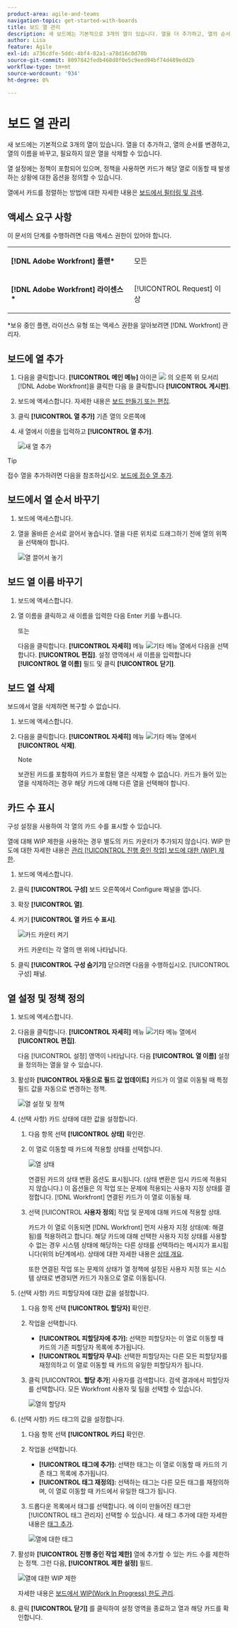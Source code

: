 ```yaml
---
product-area: agile-and-teams
navigation-topic: get-started-with-boards
title: 보드 열 관리
description: 새 보드에는 기본적으로 3개의 열이 있습니다. 열을 더 추가하고, 열의 순서를 변경하고, 열의 이름을 바꾸고, 필요하지 않은 열을 삭제할 수 있습니다.
author: Lisa
feature: Agile
exl-id: a736cdfe-5ddc-4bf4-82a1-a78d16c0d70b
source-git-commit: 8097842fedb468d8f0e5c9eed94bf74d489edd2b
workflow-type: tm+mt
source-wordcount: '934'
ht-degree: 0%

---
```


# 보드 열 관리

새 보드에는 기본적으로 3개의 열이 있습니다. 열을 더 추가하고, 열의 순서를 변경하고, 열의 이름을 바꾸고, 필요하지 않은 열을 삭제할 수 있습니다.

열 설정에는 정책이 포함되어 있으며, 정책을 사용하면 카드가 해당 열로 이동할 때 발생하는 상황에 대한 옵션을 정의할 수 있습니다.

열에서 카드를 정렬하는 방법에 대한 자세한 내용은 [보드에서 필터링 및 검색](/help/quicksilver/agile/get-started-with-boards/filter-search-in-board.md).

## 액세스 요구 사항

이 문서의 단계를 수행하려면 다음 액세스 권한이 있어야 합니다.

<table style="table-layout:auto"> 
 <col> 
 </col> 
 <col> 
 </col> 
 <tbody> 
  <tr> 
   <td role="rowheader"><strong>[!DNL Adobe Workfront] 플랜*</strong></td> 
   <td> <p>모든</p> </td> 
  </tr> 
  <tr> 
   <td role="rowheader"><strong>[!DNL Adobe Workfront] 라이센스*</strong></td> 
   <td> <p>[!UICONTROL Request] 이상</p> </td> 
  </tr> 
 </tbody> 
</table>

&#42;보유 중인 플랜, 라이선스 유형 또는 액세스 권한을 알아보려면 [!DNL Workfront] 관리자.

## 보드에 열 추가

1. 다음을 클릭합니다. **[!UICONTROL 메인 메뉴]** 아이콘 ![](assets/main-menu-icon.png) 의 오른쪽 위 모서리 [!DNL Adobe Workfront]을 클릭한 다음 을 클릭합니다 **[!UICONTROL 게시판]**.
1. 보드에 액세스합니다. 자세한 내용은 [보드 만들기 또는 편집](../../agile/get-started-with-boards/create-edit-board.md).
1. 클릭 **[!UICONTROL 열 추가]** 기존 열의 오른쪽에
1. 새 열에서 이름을 입력하고 **[!UICONTROL 열 추가]**.

   ![새 열 추가](assets/boards-add-column.png)

>[!TIP]
>
>접수 열을 추가하려면 다음을 참조하십시오. [보드에 접수 열 추가](/help/quicksilver/agile/use-boards-agile-planning-tools/add-intake-column-to-board.md).

## 보드에서 열 순서 바꾸기

1. 보드에 액세스합니다.
1. 열을 올바른 순서로 끌어서 놓습니다. 열을 다른 위치로 드래그하기 전에 열의 위쪽을 선택해야 합니다.

   ![열 끌어서 놓기](assets/boards-dragdropcolumn.png)

## 보드 열 이름 바꾸기

1. 보드에 액세스합니다.
1. 열 이름을 클릭하고 새 이름을 입력한 다음 Enter 키를 누릅니다.

   또는

   다음을 클릭합니다. **[!UICONTROL 자세히]** 메뉴 ![기타 메뉴](assets/more-icon-spectrum.png) 열에서 다음을 선택합니다. **[!UICONTROL 편집]**. 설정 영역에서 새 이름을 입력합니다 **[!UICONTROL 열 이름]** 필드 및 클릭 **[!UICONTROL 닫기]**.

## 보드 열 삭제

보드에서 열을 삭제하면 복구할 수 없습니다.

1. 보드에 액세스합니다.
1. 다음을 클릭합니다. **[!UICONTROL 자세히]** 메뉴 ![기타 메뉴](assets/more-icon-spectrum.png) 열에서 **[!UICONTROL 삭제]**.

   >[!NOTE]
   >
   >보관된 카드를 포함하여 카드가 포함된 열은 삭제할 수 없습니다. 카드가 들어 있는 열을 삭제하려는 경우 해당 카드에 대해 다른 열을 선택해야 합니다.

## 카드 수 표시

구성 설정을 사용하여 각 열의 카드 수를 표시할 수 있습니다.

열에 대해 WIP 제한을 사용하는 경우 별도의 카드 카운터가 추가되지 않습니다. WIP 한도에 대한 자세한 내용은 [관리 [!UICONTROL 진행 중인 작업] 보드에 대한 (WIP) 제한](/help/quicksilver/agile/use-boards-agile-planning-tools/manage-wip-limit-on-board.md).

1. 보드에 액세스합니다.
1. 클릭 **[!UICONTROL 구성]** 보드 오른쪽에서 Configure 패널을 엽니다.
1. 확장 **[!UICONTROL 열]**.
1. 켜기 **[!UICONTROL 열 카드 수 표시]**.

   ![카드 카운터 켜기](assets/display-card-count.png)

   카드 카운터는 각 열의 맨 위에 나타납니다.

1. 클릭 **[!UICONTROL 구성 숨기기]** 닫으려면 다음을 수행하십시오. [!UICONTROL 구성] 패널.

## 열 설정 및 정책 정의

1. 보드에 액세스합니다.
1. 다음을 클릭합니다. **[!UICONTROL 자세히]** 메뉴 ![기타 메뉴](assets/more-icon-spectrum.png) 열에서 **[!UICONTROL 편집]**.

   다음 [!UICONTROL 설정] 영역이 나타납니다. 다음 **[!UICONTROL 열 이름]** 설정을 정의하는 열을 알 수 있습니다.

1. 활성화 **[!UICONTROL 자동으로 필드 값 업데이트]** 카드가 이 열로 이동될 때 특정 필드 값을 자동으로 변경하는 정책.

   ![열 설정 및 정책](assets/boards-column-policies-enabled.png)

1. (선택 사항) 카드 상태에 대한 값을 설정합니다.

   1. 다음 항목 선택 **[!UICONTROL 상태]** 확인란.

   1. 이 열로 이동할 때 카드에 적용할 상태를 선택합니다.

      ![열 상태](assets/boards-column-status.png)

      연결된 카드의 상태 변환 옵션도 표시됩니다. (상태 변환은 임시 카드에 적용되지 않습니다.) 이 옵션들은 의 작업 또는 문제에 적용되는 사용자 지정 상태를 결정합니다. [!DNL Workfront] 연결된 카드가 이 열로 이동될 때.

   1. 선택 [!UICONTROL **사용자 정의**] 작업 및 문제에 대해 카드에 적용할 상태.

      카드가 이 열로 이동되면 [!DNL Workfront] 먼저 사용자 지정 상태(예: 해결됨)를 적용하려고 합니다. 해당 카드에 대해 선택한 사용자 지정 상태를 사용할 수 없는 경우 시스템 상태에 해당하는 다른 상태를 선택하라는 메시지가 표시됩니다(위의 b단계에서). 상태에 대한 자세한 내용은 [상태 개요](/help/quicksilver/administration-and-setup/customize-workfront/creating-custom-status-and-priority-labels/statuses-overview.md).

      또한 연결된 작업 또는 문제의 상태가 열 정책에 설정된 사용자 지정 또는 시스템 상태로 변경되면 카드가 자동으로 열로 이동됩니다.

1. (선택 사항) 카드 피할당자에 대한 값을 설정합니다.

   1. 다음 항목 선택 **[!UICONTROL 할당자]** 확인란.
   1. 작업을 선택합니다.

      * **[!UICONTROL 피할당자에 추가]:** 선택한 피할당자는 이 열로 이동할 때 카드의 기존 피할당자 목록에 추가됩니다.
      * **[!UICONTROL 피할당자 무시]:** 선택한 피할당자는 다른 모든 피할당자를 재정의하고 이 열로 이동할 때 카드의 유일한 피할당자가 됩니다.

   1. 클릭 [!UICONTROL **할당 추가**] 사용자를 검색합니다. 검색 결과에서 피할당자를 선택합니다. 모든 Workfront 사용자 및 팀을 선택할 수 있습니다.

      ![열의 할당자](assets/boards-column-assignees.png)

1. (선택 사항) 카드 태그의 값을 설정합니다.

   1. 다음 항목 선택 **[!UICONTROL 카드]** 확인란.
   1. 작업을 선택합니다.

      * **[!UICONTROL 태그에 추가]:** 선택한 태그는 이 열로 이동할 때 카드의 기존 태그 목록에 추가됩니다.
      * **[!UICONTROL 태그 재정의]:** 선택하는 태그는 다른 모든 태그를 재정의하며, 이 열로 이동할 때 카드에서 유일한 태그가 됩니다.

   1. 드롭다운 목록에서 태그를 선택합니다. 에 이미 만들어진 태그만 [!UICONTROL 태그 관리자] 선택할 수 있습니다. 새 태그 추가에 대한 자세한 내용은 [태그 추가](/help/quicksilver/agile/get-started-with-boards/add-tags.md).

      ![열에 대한 태그](assets/boards-column-tags.png)

1. 활성화 **[!UICONTROL 진행 중인 작업 제한]** 열에 추가할 수 있는 카드 수를 제한하는 정책. 그런 다음, **[!UICONTROL 제한 설정]** 필드.

   ![열에 대한 WIP 제한](assets/boards-wip-limit-in-column.png)

   자세한 내용은 [보드에서 WIP(Work In Progress) 한도 관리](/help/quicksilver/agile/use-boards-agile-planning-tools/manage-wip-limit-on-board.md).

1. 클릭 **[!UICONTROL 닫기]** 를 클릭하여 설정 영역을 종료하고 열과 해당 카드를 확인합니다.
